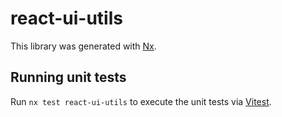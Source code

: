 # react-ui-utils

This library was generated with [Nx](https://nx.dev).

## Running unit tests

Run `nx test react-ui-utils` to execute the unit tests via [Vitest](https://vitest.dev/).
